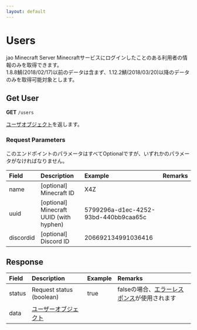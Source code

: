 ```yaml
---
layout: default
---
```


# Users

jao Minecraft Server Minecraftサービスにログインしたことのある利用者の情報のみを取得できます。  
1.8.8鯖(2018/02/17)以前のデータは含まず、1.12.2鯖(2018/03/20)以降のデータのみを取得可能対象とします。

## Get User

**GET** `/users`

[ユーザオブジェクト](/object/user)を返します。

### Request Parameters

このエンドポイントのパラメータはすべてOptionalですが、いずれかのパラメータがなければなりません。

|Field|Description|Example|Remarks|
|:-|:-|:-|:-|
|name|[optional] Minecraft ID|X4Z||
|uuid|[optional] Minecraft UUID (with hyphen)|5799296a-d1ec-4252-93bd-440bb9caa65c||
|discordid|[optional] Discord ID|206692134991036416||

## Response

|Field|Description|Example|Remarks|
|:-|:-|:-|:-|
|status|Request status (boolean)|true|falseの場合、[エラーレスポンス](/topics/error-response)が使用されます|
|data|[ユーザーオブジェクト](/object/user)|||
